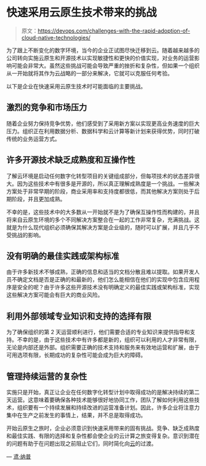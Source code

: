 # 快速采用云原生技术带来的挑战

> 原文：<https://devops.com/challenges-with-the-rapid-adoption-of-cloud-native-technologies/>

为了跟上不断变化的数字环境，当今的企业正试图尽快迁移到云。随着越来越多的公司转向实施云原生和开源技术以实现敏捷性和更快的价值实现，对业务的运营影响可能会非常大。虽然这些挑战可能会导致严重的挫折和复杂性，但如果一个组织从一开始就将其作为云战略的一部分来解决，它就可以克服任何考验。

以下是企业在快速采用云原生技术时可能面临的主要挑战。

## **激烈的竞争和市场压力**

随着企业努力保持竞争优势，他们感受到了采用新方案以实现更高业务速度的巨大压力。组织正在利用数据分析、数据科学和云计算等新计划来获得优势，同时打破传统的业务运营方式。

## **许多开源技术缺乏成熟度和互操作性**

了解云环境是启动任何数字化转型项目的关键组成部分，但每项技术的状态差异很大。因为这些技术中有很多是开源的，所以真正理解成熟度是一个挑战。一些解决方案处于非常早期的阶段，商业采用率和支持度都很低，而其他解决方案则处于后期阶段，并且更加成熟。

不幸的是，这些技术中的大多数从一开始就不是为了确保互操作性而构建的，并且将来自云原生环境的多个不同解决方案整合在一起的工作非常复杂，充满挑战。这就是为什么现代组织必须确保其解决方案是企业级的，随时可以扩展，并且几乎不受挑战的影响。

## **没有明确的最佳实践或架构标准**

由于许多新技术不够成熟，正确的信息和适当的文档分散且难以提取。如果开发人员不确定文档是否是正确的和最新的，他们怎么能相信在他们的实现中包含应用程序是安全的呢？由于许多这些开源技术没有明确定义的最佳实践或架构标准，实现这些解决方案可能会有巨大的商业风险。

## **利用外部领域专业知识和支持的选择有限**

为了确保组织的第 2 天运营顺利进行，他们需要合适的专业知识来提供指导和支持。不幸的是，由于这些技术中有许多都是新的，组织可以利用的人才非常有限，无论是内部还是外部。组织需要正确的技术支持和服务来有效地运营和扩展，由于可用选项有限，长期成功的复杂性可能会成为巨大的障碍。

## **管理持续运营的复杂性**

实施只是开始，真正让企业在任何数字化转型计划中取得成功的是解决持续的第二天运营。这意味着要确保各种技术能够很好地协同工作，团队了解如何利用这些技术，组织要有一个持续发展和持续改进的运营准备计划。因此，许多企业将注意力集中在生产之前发生的事情上，结果，并不总是取得成功。

开始云原生之旅时，企业必须意识到快速采用带来的固有挑战。竞争、缺乏成熟度和最佳实践、有限的选择和复杂性都会使企业的云计算之旅变得复杂。意识到潜在的问题有助于在问题出现之前阻止它们，同时简化向[云](https://devops.com/the-disservice-of-cloud-consolidation/)的过渡。

— [鸢·纳普](https://devops.com/author/tobi-knaup/)
